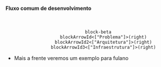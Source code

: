
#### Fluxo comum de desenvolvimento


<div align="center" id="main">

```mermaid
block-beta
    blockArrowId<["Problema"]>(right)
    blockArrowId2<["Arquitetura"]>(right)
    blockArrowId3<["Infraestrutura"]>(right)
```

</div>

- Mais a frente veremos um exemplo para fulano

<style>
#main {
  margin-top: 50px;
}
</style>
